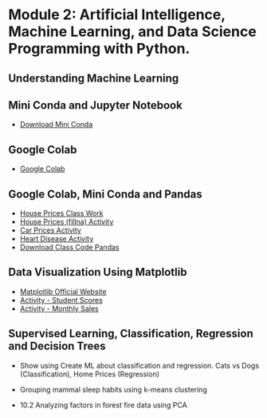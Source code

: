# Module 2: Artificial Intelligence, Machine Learning, and Data Science Programming with Python. 

## Understanding Machine Learning 


## Mini Conda and Jupyter Notebook 
- [Download Mini Conda](https://docs.anaconda.com/free/miniconda/index.html)

## Google Colab 
- [Google Colab](https://colab.research.google.com/)

## Google Colab, Mini Conda and Pandas 

- [House Prices Class Work](https://colab.research.google.com/drive/1KF9jFLm59cp_9ZNkFFuRXgsBYL5IVO6B?usp=sharing)
- [House Prices (fillna) Activity](/module2/resources/house-prices-fillna.md)
- [Car Prices Activity](/module2/resources/car-prices-activity.md)
- [Heart Disease Activity](/module2/resources/heart-disease-activity.md)
- [Download Class Code Pandas](resources/pandas-302.ipynb)

## Data Visualization Using Matplotlib 

- [Matplotlib Official Website](https://matplotlib.org/)
- [Activity - Student Scores](resources/student-scores-graph.md)
- [Activity - Monthly Sales](resources/monthly-sales.md)

## Supervised Learning, Classification, Regression and Decision Trees  

- Show using Create ML about classification and regression. Cats vs Dogs (Classification), Home Prices (Regression)

- Grouping mammal sleep habits using k-means clustering 
- 10.2 Analyzing factors in forest fire data using PCA 




